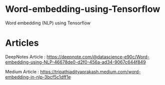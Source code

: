 # Word-embedding-using-Tensorflow
Word embedding (NLP) using Tensorflow

# Articles

DeepNotes Article : https://deepnote.com/@datascience-e90c/Word-embedding-using-NLP-46678de0-d2f0-456a-ad34-9067c644f849

Medium Article : https://tripathiadityaprakash.medium.com/word-embedding-in-nlp-3bcf5c1dff1e
